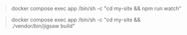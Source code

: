 

>  docker compose exec app /bin/sh -c "cd my-site && npm run watch"

>  docker compose exec app /bin/sh -c "cd my-site && ./vendor/bin/jigsaw build"